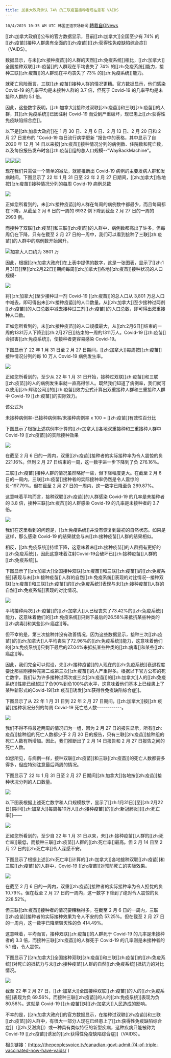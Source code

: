 ```yaml
---
title: 加拿大政府承认 74% 的三联疫苗接种者现在患有 VAIDS
---
```

`10/4/2023 10:35 AM UTC 韩国正道农场新闻` [轉載自GNews](https://gnews.org/articles/1780442)




[[zh:加拿大政府]]公布的官方数据显示，目前[[zh:加拿大]]全国至少有 74% 的[[zh:疫苗]]接种人群患有全面的[[zh:疫苗]][[zh:获得性免疫缺陷综合症]]（VAIDS）。

  
  

数据显示，与未[[zh:接种疫苗]]的人群的天然[[zh:免疫系统]]相比，[[zh:加拿大]]全国接种双联[[zh:疫苗]]的人群现在平均丧失了 74% 的[[zh:免疫系统]]能力，接种三联[[zh:疫苗]]的人群现在平均丧失了 73% 的[[zh:免疫系统]]能力。

  

就死亡风险而言，三联[[zh:疫苗]]接种人群的情况更糟。官方数据显示，他们感染 Covid-19 的几率平均是未接种人群的 3.7 倍，但死于 Covid-19 的几率平均是未接种人群的 5.1 倍。

  

因此，这些数字表明，[[zh:加拿大]]接种过双联[[zh:疫苗]]和三联[[zh:疫苗]]的人群，其[[zh:免疫系统]]已因注射 Covid-19 而受到严重破坏，现已患上[[zh:获得性免疫缺陷综合症]]。

  

以下是[[zh:加拿大政府]]在 1 月 30 日、2 月 6 日、2 月 13 日、2 月 20 日和 2 月 27 日发布的 "Covid-19 每日流行病学更新 "报告中的表格，其中显示了自 2020 年 12 月 14 日以来按[[zh:疫苗]]接种情况分列的病例数、住院数和死亡数，以及每份报告发布时各[[zh:疫苗]]组的总人口规模--"WayBackMachine"。

  

![](https://lh5.googleusercontent.com/hrOqaOh9XBV8zPmrtMilr_uTp-SaIqa03rjhV6iBAB5pI76gSpa0111nQbcjcJ6rMOCP7rNjdtK_8uOikszfSBp4Yn2xlULJsu9yi2YbL2dsDK-aNuj4c581V4yMi-8Gei1vBU2WuJfscfEhZL9DyCw)![](https://lh3.googleusercontent.com/zGbQN18rTWKnoFasrRpd0JSo9CJUtC1HP7DQIEe3ymFUy2yMm7bZS5DjzwTsFvgk-nLX7BTJ8YVr_cf1VTx812Xy-ahd8qDH4mAYrlFm0jAC4n1Nhti_i94xGhPCjdQmLariUU7rbzaw-VZoMOgvJQA)![](https://lh6.googleusercontent.com/ntvWSagLvXBAGS8xq5skNrV40X_EsTJXSqfDcgn3xkzRj8qfMnyov_JHQNCGK0Vrdue146yn85d2g4b2DzrIYJLS511e_iHX-Qt4JkfZnMSijPg9VmFlXmcHOY5oFBIkX961TXuMVysS2P_kF5oiZTI)

现在我们只需做一个简单的减法，就能推断出 Covid-19 病例的主要发病人群和发病时间。下图显示了 22 年 1 月 31 日至 22 年 2 月 27 日期间，[[zh:加拿大]]各地按[[zh:疫苗]]接种情况分列的每周 Covid-19 病例总数

  

![](https://lh3.googleusercontent.com/SQdVn20cIOnrhHk23FlxtWlpK7fAAdbjLf1g7mJclPP75xYOu9aCf3Tf5po5BGn8TR6XaI7uxavu6dNW7Nh0jnSAYXYdejXInXzxCMYCnb0Xj4zoh8v-dVictMtfKe85vlhPxiwJhJTVa_pxAavvBUc)

  

正如您所看到的，未[[zh:接种疫苗]]的人群在每周的病例数中都最少，而且每周都在下降，从截至 2 月 6 日的一周的 6932 例下降到截至 2 月 27 日的一周的 2993 例。

  

而接种了双联[[zh:疫苗]]和三联[[zh:疫苗]]的人群中，病例数都高出了许多，但每周仍在下降，只有在截至 2 月 27 日的一周中，我们可以看到接种了三联[[zh:疫苗]]的人群中的病例数开始回升。

![](https://lh5.googleusercontent.com/nX0DmH_omccq-Td6QGozsTgyTj11yzKN3CM-URwWqE3P10Uaadu2RlaM4UAua-Rgh47E3GVAeLDmPzOqV4qCHyfhrYTA-dck2-0HoLjXA1sOSNLvTul-i4fYZ9yzkyN4h8XzvIHSCobJVF5XiTdIRok)加拿大人口约为 3801 万

  

因此，根据[[zh:加拿大政府]]在上表中提供的数字，这是一张图表，显示了[[zh:1月31日]]至[[zh:2月22日]]期间每周[[zh:加拿大]]各地[[zh:疫苗]]接种状况的人口规模-

  

![](https://lh4.googleusercontent.com/-IZnZz7AhRXogafUj2aaQIeh3MmoViBMUo6vzTXSKjKNf7UFAfN6gvt6XuTgGdMxbiYSwTiQbfxaK4TnCvGrjyp_0IFIfwlwu0VzY349h7KwlZHWXUilE7JbUPP_pOqdCsq-KKKzUm3TGMNGvW1OHL4)

将[[zh:加拿大]]至少接种过一剂 Covid-19 [[zh:疫苗]]的总人口从 3,801 万总人口中减去，即可得出未[[zh:接种疫苗]]的人口数量。从[[zh:加拿大]]至少接种过两剂[[zh:疫苗]]的人口总数中减去接种过三剂[[zh:疫苗]]的人口总数，即可得出双重接种人口数。

  

正如您所看到的，未[[zh:接种疫苗]]的人口规模最大，从[[zh:2月6日]]结束的一周的1331万人下降到[[zh:2月27日]]结束的一周的1311万人。Covid-19 [[zh:疫苗]]会损害[[zh:免疫系统]]，使接种者更容易感染 Covid-19。

  

下图显示了 22 年 1 月 31 日至 2 月 27 日期间，[[zh:加拿大]]每周按[[zh:疫苗]]接种情况分列的每 10 万人 Covid-19 病例发生率。

  

![](https://lh3.googleusercontent.com/Xub9t1NBrbILp5N-79M2JUmn2jk2_UG8s5oNmGv3whRUxrcceg50BkomtBg-MHx4esc0z5srXj0U9Zy43ePZxI40Z8Ac7p8zKmv1t6rYF1JxePxzOtDI5L_kUjm2AgTAVS8nyoZlndX9MQAYyKj2Lw0)

  

正如您所看到的，至少从 22 年 1 月 31 日开始，接种过双联[[zh:疫苗]]和三联[[zh:疫苗]]的人的病例发生率就一直高得惊人。既然我们知道了病例率，我们就可以使用[[zh:辉瑞公司]]的[[zh:疫苗]]效力公式计算出双重接种人群和三重接种人群中 Covid-19 [[zh:疫苗]]的实际效力。

  

该公式为

未接种病例率-已接种病例率/未接种病例率 x 100 = [[zh:疫苗]]有效性百分比

  

下图显示了根据上述病例率计算的[[zh:加拿大]]各地双重接种和三重接种人群中 Covid-19 [[zh:疫苗]]的实际接种效果

  

![](https://lh4.googleusercontent.com/B-IEb-EQ4nB2Q0kFKk9ny4Fpu4Ls4tRSTtUo6YSjmRCb75ue8clMdlkWLoB7Gnb0TMPckxKEfTqBhWBlvnLD9PdGLZUinYFXrorJSoFbpKS1VvNHTBQy3yoXyaZ6rUNfm1OmxWoVC52apAjicJShV4k)

在截至 2 月 6 日的一周内，双重[[zh:疫苗]]接种者的实际接种率为令人震惊的负 221.16%。但到 2 月 27 日结束的一周，这一数字进一步下降到了负 276.16%。

  

三联[[zh:疫苗]]接种人群的情况虽然略好一些，但下降幅度更大。在截至 2 月 6 日的一周内，三联[[zh:疫苗]]接种者的实际接种率仍然是令人震惊的负-197.79%。但在截至 2 月 27 日的一周内，这一数字已降至负 269.87%。

  

这意味着平均而言，接种双联[[zh:疫苗]]的人群感染 Covid-19 的几率是未接种者的 3.8 倍，接种三联[[zh:疫苗]]的人群感染 Covid-19 的几率是未接种者的 3.7 倍。

  

![](https://lh4.googleusercontent.com/Irl_Q75jikL_Scieyj_-9KzN0Rb1vVZkW9VYgt5KnD46OJZmt-iAtVeg-v7W6-uWpe8QRG05dPCNEzIFywhFSzitE9Wagw5t8h7k4WQLVFQDooZsxpsWpjmdda-diyWrzwUi5RU5AZFheYtMGo1ywx4)

  

我们在这里看到的问题是，[[zh:免疫系统]]并没有恢复到最初的自然状态。如果是这样，那么感染 Covid-19 的结果就会与未[[zh:接种疫苗]]人群的结果相似。

  

相反，[[zh:免疫系统]]持续下降，这意味着未[[zh:接种疫苗]]的人群拥有更好的[[zh:免疫系统]]，因此这意味着注射Covid-19会破坏已[[zh:接种疫苗]]人群的[[zh:免疫系统]]。

  

下图显示了[[zh:加拿大]]全国接种双联[[zh:疫苗]]和三联[[zh:疫苗]]的[[zh:免疫系统]]表现与未[[zh:接种疫苗]]人群的自然[[zh:免疫系统]]表现的对比情况--接种双联[[zh:疫苗]]和三联[[zh:疫苗]]的[[zh:免疫系统]]表现与未[[zh:接种疫苗]]人群的自然[[zh:免疫系统]]表现的对比情况。

  

![](https://lh4.googleusercontent.com/W_BTduY6Mv_BLv0DCegI64TdxG6M6bRbr8zXkpdz40Nx_HUfXjqR6sp6Ta4dvxI3mFg-nxntRm09kfnJSn4Vw6kixCsEq5gwykAg6trSAZWqWtkKsKT4034BTmFavlwt9dmDn-ByOxSzjC8N0zMSPiQ)

  

平均接种两次[[zh:疫苗]]的[[zh:加拿大]]人已经丧失了73.42%的[[zh:免疫系统]]能力，这意味着他们的[[zh:免疫系统]]只剩下最后的26.58%来抵抗某些种类的[[zh:病毒]]和某些[[zh:癌症]]等。

  

但不幸的是，第三次接种并没有改善情况，因为这些数据显示，接种三次[[zh:疫苗]]的[[zh:加拿大]]人平均丧失了72.96%的[[zh:免疫系统]]能力，这意味着他们的[[zh:免疫系统]]只剩下最后的27.04%来抵抗某些种类的[[zh:病毒]]和某些[[zh:癌症]]等。

  

因此，我们完全可以假设，先[[zh:接种疫苗]]的人现在的[[zh:免疫系统]]衰退程度要比那些刚接种完第二或第三次[[zh:疫苗]]的人严重得多。根据以下官方公布的死亡数字，我们认为许多接种过两次或三次[[zh:疫苗]]的[[zh:加拿大]]人的[[zh:免疫系统]]性能已经超过了负90%到负100%的水平，这意味着他们基本上已经患上了某种新形式的Covid-19[[zh:疫苗]]诱发[[zh:获得性免疫缺陷综合症]]。

  

下图显示了从 22 年 1 月 31 日到 22 年 2 月 27 日期间，[[zh:加拿大]]按[[zh:疫苗]]接种状况分列的每周 Covid-19 死亡总人数------------。

  

![](https://lh3.googleusercontent.com/7-774Ikgi-HEbYJ05kCVQV25z306mt7BnTlB9201PPhrYVqBIlwvdC-KzhOXWUbzTxWJXfi33o9HAUVT-risabn3TOtHNm2d5l-tb2Hjpx6w4482tZnQ2RX4zuKfdeSglNGJa7yrHGapuLM0JiDttDQ)

我们不得不将最近两周的情况归为一组，因为 2 月 27 日的报告显示，所有[[zh:疫苗]]接种组的死亡人数都少于 2 月 20 日的报告，只有三联[[zh:疫苗]]接种组的死亡人数有所增加。因此，我们推断出了 2 月 14 日报告和 2 月 27 日报告之间的死亡人数。

  

如您所见，与病例一样，接种双联[[zh:疫苗]]和三联[[zh:疫苗]]的死亡人数都要多得多，但应特别注意最后两周的情况。

  

下图显示了 22 年 1 月 31 日至 2 月 27 日期间[[zh:加拿大]]各地按[[zh:疫苗]]接种状况分列的人口数量。

  

![](https://lh4.googleusercontent.com/fGxdf313iYXhjC6hNXhpzuME61fzDfkSJ1yfa9vL7cyP7yaR24JZ7Y_qExPXDMOkJMMYPxN-qdypBeaUDJ98ChUdMyFkKn7KUqLMxQhPrvDDzZMbnCy2m0imkiFMke7w6KxrpWxh8t34DhBgIJ4gIbo)

  

以下图表根据上述死亡数字和人口规模数字，显示了[[zh:1月31日]]至[[zh:2月22日]]期间[[zh:加拿大]]每周每10万人[[zh:接种疫苗]]的[[zh:新冠肺炎]][[zh:死亡率]]——

  

![](https://lh4.googleusercontent.com/mJsohnEARLxOxM9hb0oe70yhI2jpHWbA90kXz7JHPyWXPiyAzNhk3SG4ywU787-WX1erVp-dTv5tduWl3Hi-uFzzwhRLR3ZEbxTqEwFKwQT86VIqImjJlRDOa6LSMtRJz-xqMGc03zpHN5QW2peCsyw)

正如您所看到的，至少自 22 年 1 月 31 日以来，未[[zh:接种疫苗]]人群的[[zh:死亡率]]最低，而接种三联[[zh:疫苗]]人群的[[zh:死亡率]]最高。但 2 月 14 日至 2 月 27 日的[[zh:死亡率]]令人深感不安。

  

下图显示了根据上述[[zh:死亡率]]计算的[[zh:加拿大]]各地接种双联[[zh:疫苗]]和三联[[zh:疫苗]]的人群中，Covid-19 [[zh:疫苗]]对预防死亡的实际效果。

  

![](https://lh5.googleusercontent.com/ryvby9I5jtRRCmE8C55sja7mAmKYbcD3ynuCNOQL5KNNeeJf_p9G7NTU3dBu0ULNeiqBungTdOjA6-jNkq66hGbMxP7e45raFqmcnL8SYFdDoSSLnbB63LT15WGx6M6WZOC58Fj_Ac0am9UjHr0IDKI)

在截至 2 月 6 日的一周内，双重[[zh:疫苗]]接种者的实际接种率为令人担忧的负 10.79%。但在截至 2 月 27 日的一周内，这一数字下降到了绝对令人震惊的负 228.52%。

  

但三联[[zh:疫苗]]接种者的情况要糟糕得多。在截至 2 月 6 日的一周内，三联[[zh:疫苗]]接种者的实际接种效果为令人不安的负 57.25%。但在截至 2 月 27 日的一周内，这一数字已降至毁灭性的负 414.49%。

  

这意味着，平均而言，接种双联[[zh:疫苗]]的人群死于 Covid-19 的几率是未接种者的 3.3 倍，而接种三联[[zh:疫苗]]的人群死于 Covid-19 的几率则是未接种者的 5.1 倍，令人震惊。

  

下图显示了[[zh:加拿大]]全国接种双联[[zh:疫苗]]和三联[[zh:疫苗]]的[[zh:免疫系统]]对死亡的抵抗力与未[[zh:接种疫苗]]人群的自然[[zh:免疫系统]]抵抗力的对比情况。

  

![](https://lh6.googleusercontent.com/Zx7QpsiGeLX5OP5yJpLFJ5A-BPGMrr0GBYFGkMee8HwF_usi6csq_LO1wWjbK45liuX7-tQTd5zWVVTw8Ot0RrAJQMNxxdHiIZIKACxeq3bhb92tUAUlR78c7mhMOF8GRwD9PPr13GsrLZ2zSnIcIsQ)

截至 22 年 2 月 27 日，[[zh:加拿大]]全国接种双联[[zh:疫苗]]的人的[[zh:免疫系统]]表现为负 69.56%，而接种三联[[zh:疫苗]]的人的[[zh:免疫系统]]表现为负 80.56%。这就是 Covid-19 [[zh:疫苗]]对[[zh:加拿大]]人民造成的影响。

  

不幸的是，[[zh:加拿大政府]]的官方数据显示，在接种过双联[[zh:疫苗]]和三联[[zh:疫苗]]的人群中，有很大一部分人现在已经患上了[[zh:获得性免疫缺陷综合症]]（[[zh:艾滋病]]）或一种具有类似特征的新型疾病，这种疾病只能被称为 Covid-19 [[zh:疫苗]]诱发的[[zh:获得性免疫缺陷综合症]]（VAIDS）。

  

相关链接：(https://thepeoplesvoice.tv/canadian-govt-admit-74-of-triple-vaccinated-now-have-vaids/   )
